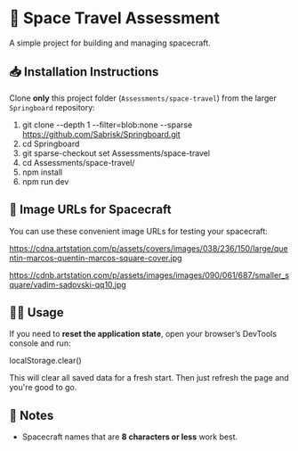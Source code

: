 # 🚀 Space Travel Assessment

A simple project for building and managing spacecraft.

## 📥 Installation Instructions

Clone **only** this project folder (`Assessments/space-travel`) from the larger `Springboard` repository:

1. git clone --depth 1 --filter=blob:none --sparse https://github.com/Sabrisk/Springboard.git
2. cd Springboard
3. git sparse-checkout set Assessments/space-travel
4. cd Assessments/space-travel/
5. npm install
6. npm run dev

## 📸 Image URLs for Spacecraft

You can use these convenient image URLs for testing your spacecraft:

https://cdna.artstation.com/p/assets/covers/images/038/236/150/large/quentin-marcos-quentin-marcos-square-cover.jpg

https://cdnb.artstation.com/p/assets/images/images/090/061/687/smaller_square/vadim-sadovski-qq10.jpg

## 🧑‍💻 Usage

If you need to **reset the application state**, open your browser’s DevTools console and run:

localStorage.clear()

This will clear all saved data for a fresh start. Then just refresh the page and you're good to go.

## 📝 Notes

-   Spacecraft names that are **8 characters or less** work best.
